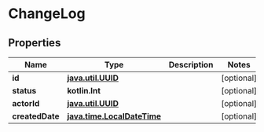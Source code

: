 
# ChangeLog

## Properties
Name | Type | Description | Notes
------------ | ------------- | ------------- | -------------
**id** | [**java.util.UUID**](java.util.UUID.md) |  |  [optional]
**status** | **kotlin.Int** |  |  [optional]
**actorId** | [**java.util.UUID**](java.util.UUID.md) |  |  [optional]
**createdDate** | [**java.time.LocalDateTime**](java.time.OffsetDateTime.md) |  |  [optional]



